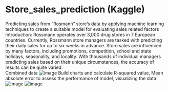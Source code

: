 # Store_sales_prediction (Kaggle)
Predicting sales from “Rosmann” store’s data by applying machine learning techniques to create a suitable model for evaluating sales related factors  
Introduction: Rossmann operates over 3,000 drug stores in 7 European countries. Currently, Rossmann store managers are tasked with predicting their daily sales for up to six weeks in advance. Store sales are influenced by many factors, including promotions, competition, school and state holidays, seasonality, and locality. With thousands of individual managers predicting sales based on their unique circumstances, the accuracy of results can be quite varied.  
Combined data ![image](https://user-images.githubusercontent.com/103509243/188502239-fca69d43-3ae1-481d-a0e2-23ee3b04cb22.png)
Build charts and calculate R-squared value, Mean absolute error to assess the performance of model, visualizing the data
![image](https://user-images.githubusercontent.com/103509243/188502637-cd9b00ff-5511-47f1-af00-e55645ec99e0.png)
![image](https://user-images.githubusercontent.com/103509243/188502653-e44af3ed-7474-4bc8-8a5a-ba212ec77812.png)

